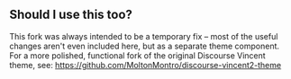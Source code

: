 ## Should I use this too?

This fork was always intended to be a temporary fix – most of the useful changes aren't even included here, but as a separate theme component. For a more polished, functional fork of the original Discourse Vincent theme, see: https://github.com/MoltonMontro/discourse-vincent2-theme
